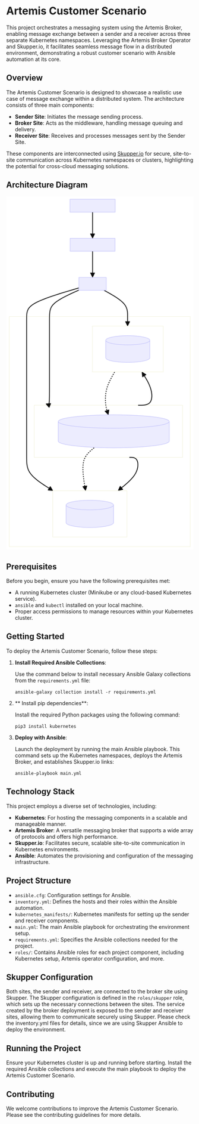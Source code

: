 # Artemis Customer Scenario

This project orchestrates a messaging system using the Artemis Broker, enabling message exchange between a sender and a receiver across three separate Kubernetes namespaces. Leveraging the Artemis Broker Operator and Skupper.io, it facilitates seamless message flow in a distributed environment, demonstrating a robust customer scenario with Ansible automation at its core.

## Overview

The Artemis Customer Scenario is designed to showcase a realistic use case of message exchange within a distributed system. The architecture consists of three main components:

- **Sender Site**: Initiates the message sending process.
- **Broker Site**: Acts as the middleware, handling message queuing and delivery.
- **Receiver Site**: Receives and processes messages sent by the Sender Site.

These components are interconnected using [Skupper.io](https://skupper.io/) for secure, site-to-site communication across Kubernetes namespaces or clusters, highlighting the potential for cross-cloud messaging solutions.

## Architecture Diagram

![Artemis Customer Scenario Architecture](diagram.svg)

## Prerequisites

Before you begin, ensure you have the following prerequisites met:

- A running Kubernetes cluster (Minikube or any cloud-based Kubernetes service).
- `ansible` and `kubectl` installed on your local machine.
- Proper access permissions to manage resources within your Kubernetes cluster.

## Getting Started

To deploy the Artemis Customer Scenario, follow these steps:

1. **Install Required Ansible Collections**:

    Use the command below to install necessary Ansible Galaxy collections from the `requirements.yml` file:

    ```shell
    ansible-galaxy collection install -r requirements.yml
    ```
2. ** Install pip dependencies**:

    Install the required Python packages using the following command:

    ```shell
    pip3 install kubernetes
    ```

3. **Deploy with Ansible**:

    Launch the deployment by running the main Ansible playbook. This command sets up the Kubernetes namespaces, deploys the Artemis Broker, and establishes Skupper.io links:

    ```shell
    ansible-playbook main.yml
    ```

## Technology Stack

This project employs a diverse set of technologies, including:

- **Kubernetes**: For hosting the messaging components in a scalable and manageable manner.
- **Artemis Broker**: A versatile messaging broker that supports a wide array of protocols and offers high performance.
- **Skupper.io**: Facilitates secure, scalable site-to-site communication in Kubernetes environments.
- **Ansible**: Automates the provisioning and configuration of the messaging infrastructure.

## Project Structure

- `ansible.cfg`: Configuration settings for Ansible.
- `inventory.yml`: Defines the hosts and their roles within the Ansible automation.
- `kubernetes_manifests/`: Kubernetes manifests for setting up the sender and receiver components.
- `main.yml`: The main Ansible playbook for orchestrating the environment setup.
- `requirements.yml`: Specifies the Ansible collections needed for the project.
- `roles/`: Contains Ansible roles for each project component, including Kubernetes setup, Artemis operator configuration, and more.


## Skupper Configuration

Both sites, the sender and receiver, are connected to the broker site using Skupper. The Skupper configuration is defined in the `roles/skupper` role, which sets up the necessary connections between the sites. The service created by the broker deployment is exposed to the sender and receiver sites, allowing them to communicate securely using Skupper. Please check the inventory.yml files for details, since we are using Skupper Ansible to deploy the environment.
## Running the Project

Ensure your Kubernetes cluster is up and running before starting. Install the required Ansible collections and execute the main playbook to deploy the Artemis Customer Scenario.

## Contributing

We welcome contributions to improve the Artemis Customer Scenario. Please see the contributing guidelines for more details.

